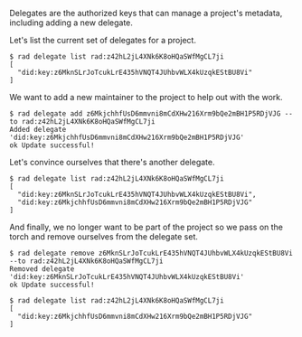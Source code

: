 Delegates are the authorized keys that can manage a project's
metadata, including adding a new delegate.

Let's list the current set of delegates for a project.

```
$ rad delegate list rad:z42hL2jL4XNk6K8oHQaSWfMgCL7ji
[
  "did:key:z6MknSLrJoTcukLrE435hVNQT4JUhbvWLX4kUzqkEStBU8Vi"
]
```

We want to add a new maintainer to the project to help out with the
work.

```
$ rad delegate add z6MkjchhfUsD6mmvni8mCdXHw216Xrm9bQe2mBH1P5RDjVJG --to rad:z42hL2jL4XNk6K8oHQaSWfMgCL7ji
Added delegate 'did:key:z6MkjchhfUsD6mmvni8mCdXHw216Xrm9bQe2mBH1P5RDjVJG'
ok Update successful!
```

Let's convince ourselves that there's another delegate.

```
$ rad delegate list rad:z42hL2jL4XNk6K8oHQaSWfMgCL7ji
[
  "did:key:z6MknSLrJoTcukLrE435hVNQT4JUhbvWLX4kUzqkEStBU8Vi",
  "did:key:z6MkjchhfUsD6mmvni8mCdXHw216Xrm9bQe2mBH1P5RDjVJG"
]
```

And finally, we no longer want to be part of the project so we pass on
the torch and remove ourselves from the delegate set.

```
$ rad delegate remove z6MknSLrJoTcukLrE435hVNQT4JUhbvWLX4kUzqkEStBU8Vi --to rad:z42hL2jL4XNk6K8oHQaSWfMgCL7ji
Removed delegate 'did:key:z6MknSLrJoTcukLrE435hVNQT4JUhbvWLX4kUzqkEStBU8Vi'
ok Update successful!
```

```
$ rad delegate list rad:z42hL2jL4XNk6K8oHQaSWfMgCL7ji
[
  "did:key:z6MkjchhfUsD6mmvni8mCdXHw216Xrm9bQe2mBH1P5RDjVJG"
]
```
